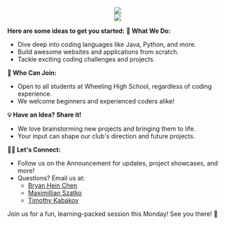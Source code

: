 <p align="center"> 
  <img src="https://readme-typing-svg.demolab.com?font=Fira+Code&pause=1000&random=false&width=435&lines=Hi%2C+We+Are+the+WHS+Computer+Science+Club."/> <br>
  <img src="https://readme-typing-svg.demolab.com?font=Fira+Code&pause=1000&random=false&width=435&lines=Come+to+Room+LC1+after+school+on+Monday+and+Wednesday." />
</p>

**Here are some ideas to get you started:**
**🚀 What We Do:**

- Dive deep into coding languages like Java, Python, and more.
- Build awesome websites and applications from scratch.
- Tackle exciting coding challenges and projects.

**👥 Who Can Join:**

- Open to all students at Wheeling High School, regardless of coding experience.
- We welcome beginners and experienced coders alike!

**💡 Have an Idea? Share it!**

- We love brainstorming new projects and bringing them to life.
- Your input can shape our club's direction and future projects.

**👩‍💻 Let's Connect:**

- Follow us on the Announcement for updates, project showcases, and more!
- Questions? Email us at:
  - [Bryan Hein Chen](mailto:hthu4374@stu.d214.org)
  - [Maximillian Szatko](mailto:mszatko5291@stu.d214.org)
  - [Timothy Kabakov](mailto:tkabakov5490@stu.d214.org)

Join us for a fun, learning-packed session this Monday! See you there! 🎈
